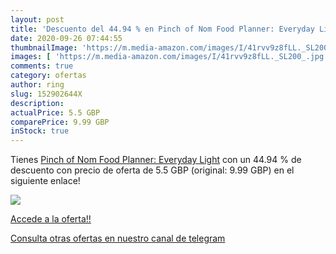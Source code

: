 ```yaml
---
layout: post
title: 'Descuento del 44.94 % en Pinch of Nom Food Planner: Everyday Ligh'
date: 2020-09-26 07:44:55
thumbnailImage: 'https://m.media-amazon.com/images/I/41rvv9z8fLL._SL200_.jpg'
images: [ 'https://m.media-amazon.com/images/I/41rvv9z8fLL._SL200_.jpg' ]
comments: true
category: ofertas
author: ring
slug: 152902644X
description:
actualPrice: 5.5 GBP
comparePrice: 9.99 GBP
inStock: true
---
```


Tienes [Pinch of Nom Food Planner: Everyday Light](https://www.amazon.com/dp/152902644X/?tag=redken08-20) con un 44.94 % de descuento con precio de oferta de 5.5 GBP (original: 9.99 GBP) en el siguiente enlace!

[![](https://m.media-amazon.com/images/I/41rvv9z8fLL._SL200_.jpg)](https://www.amazon.com/dp/152902644X/?tag=redken08-20)

[Accede a la oferta!!](https://www.amazon.com/dp/152902644X/?tag=redken08-20)

[Consulta otras ofertas en nuestro canal de telegram](https://t.me/s/ofertas25)

